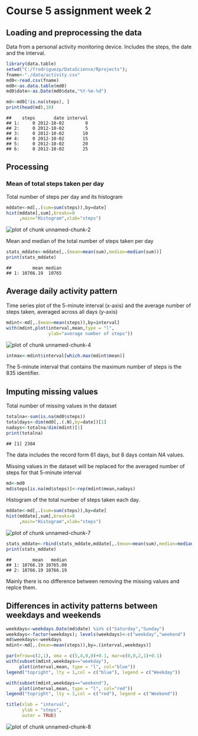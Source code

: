 



# Course 5 assignment week 2

## Loading and preprocessing the data

Data from a personal activity monitoring device. Includes the steps, the date
and the interval.



```r
library(data.table)
setwd("C:/frodriguezp/DataScience/Rprojects"); 
fname<-"./data/activity.csv"
md0<-read.csv(fname)
md0<-as.data.table(md0)
md0$date<-as.Date(md0$date,"%Y-%m-%d")

md<-md0[!is.na(steps), ]
print(head(md),10)
```

```
##    steps       date interval
## 1:     0 2012-10-02        0
## 2:     0 2012-10-02        5
## 3:     0 2012-10-02       10
## 4:     0 2012-10-02       15
## 5:     0 2012-10-02       20
## 6:     0 2012-10-02       25
```


## Processing
### Mean of total steps taken per day
Total number of steps per day and its histogram

```r
mddate<-md[,.(sum=sum(steps)),by=date]
hist(mddate[,sum],breaks=8
     ,main="Histogram",xlab="steps")
```

![plot of chunk unnamed-chunk-2](figure/unnamed-chunk-2-1.png)

Mean and median of the total number of steps taken per day

```r
stats_mddate<-mddate[,.(mean=mean(sum),median=median(sum))]
print(stats_mddate)
```

```
##        mean median
## 1: 10766.19  10765
```

## Average daily activity pattern
Time series plot of the 5-minute interval (x-axis) and the average number of steps taken, averaged across all days (y-axis)

```r
mdint<-md[,.(mean=mean(steps)),by=interval]
with(mdint,plot(interval,mean,type = "l",
                ylab="average number of steps"))
```

![plot of chunk unnamed-chunk-4](figure/unnamed-chunk-4-1.png)

```r
intmax<-mdint$interval[which.max(mdint$mean)]
```

The 5-minute interval that contains the maximum number of steps
is the 835 identifier.


## Imputing missing values

Total number of missing values in the dataset

```r
totalna<-sum(is.na(md0$steps))
totaldays<-dim(md0[,.(.N),by=date])[1]
nadays<-totalna/dim(mdint)[1]
print(totalna)
```

```
## [1] 2304
```
The data includes the record form 61 days, but 8 days contain
*NA* values.

Missing values in the dataset will be replaced for the averaged number of steps
for that 5-minute interval


```r
md<-md0
md$steps[is.na(md$steps)]<-rep(mdint$mean,nadays)
```

Histogram of the total number of steps taken each day.

```r
mddate<-md[,.(sum=sum(steps)),by=date]
hist(mddate[,sum],breaks=8
     ,main="Histogram",xlab="steps")
```

![plot of chunk unnamed-chunk-7](figure/unnamed-chunk-7-1.png)

```r
stats_mddate<-rbind(stats_mddate,mddate[,.(mean=mean(sum),median=median(sum))])
print(stats_mddate)
```

```
##        mean   median
## 1: 10766.19 10765.00
## 2: 10766.19 10766.19
```
Mainly there is no difference between removing the missing values and replce
them.

## Differences in activity patterns between weekdays and weekends



```r
weekdays<-weekdays.Date(md$date) %in% c("Saturday","Sunday")
weekdays<-factor(weekdays); levels(weekdays)<-c("weekday","weekend")
md$weekdays<-weekdays
mdint<-md[,.(mean=mean(steps)),by=.(interval,weekdays)]

par(mfrow=c(2,1), oma = c(5,4,0,0)+0.1, mar=c(0,0,2,1)+0.1)
with(subset(mdint,weekdays=="weekday"), 
     plot(interval,mean, type = "l", col="blue"))
legend("topright", lty = 1,col = c("blue"), legend = c("Weekday"))

with(subset(mdint,weekdays=="weekend"), 
     plot(interval,mean, type = "l", col="red"))
legend("topright", lty = 1,col = c("red"), legend = c("Weekend"))

title(xlab = "interval",
      ylab = "steps",
      outer = TRUE)
```

![plot of chunk unnamed-chunk-8](figure/unnamed-chunk-8-1.png)
  







